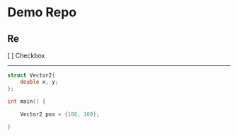 # Demo Repo

## Re

[ ] Checkbox

---

```cpp
struct Vector2{
    double x, y;
};

int main() {

    Vector2 pos = {100, 100};
    
}
```
